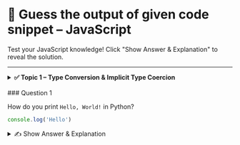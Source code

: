 # 🧠 Guess the output of given code snippet – JavaScript

Test your JavaScript knowledge! Click "Show Answer & Explanation" to reveal the solution.

---

<details>
<summary><strong>✅ Topic 1 – Type Conversion & Implicit Type Coercion</strong></summary>

### Question 1

How do you print `Hello, World!` in Python?

```javascript
console.log('Hello')
```
<details> <summary>✍ Show Answer & Explanation</summary>
Koushik

</details> </details>
<br>
### Question 1

How do you print `Hello, World!` in Python?

```javascript
console.log('Hello')
```
<details> <summary>✍ Show Answer & Explanation</summary>
Koushik

</details> </details>

